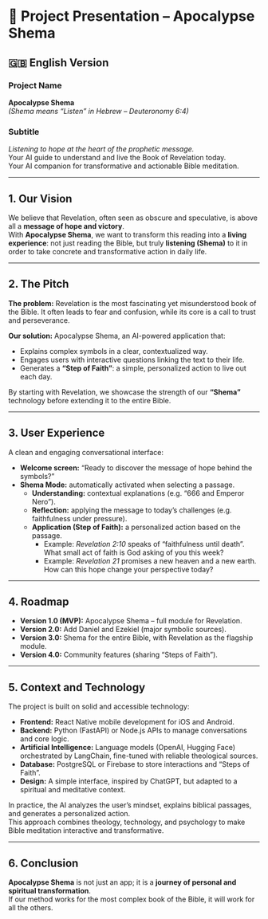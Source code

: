 # 📖 Project Presentation – Apocalypse Shema

## 🇬🇧 English Version

### Project Name
**Apocalypse Shema**  
*(Shema means “Listen” in Hebrew – Deuteronomy 6:4)*  

### Subtitle
*Listening to hope at the heart of the prophetic message.*  
Your AI guide to understand and live the Book of Revelation today.  
Your AI companion for transformative and actionable Bible meditation.  

---

## 1. Our Vision
We believe that Revelation, often seen as obscure and speculative, is above all a **message of hope and victory**.  
With **Apocalypse Shema**, we want to transform this reading into a **living experience**: not just reading the Bible, but truly **listening (Shema)** to it in order to take concrete and transformative action in daily life.  

---

## 2. The Pitch
**The problem:** Revelation is the most fascinating yet misunderstood book of the Bible. It often leads to fear and confusion, while its core is a call to trust and perseverance.  

**Our solution:** Apocalypse Shema, an AI-powered application that:  
- Explains complex symbols in a clear, contextualized way.  
- Engages users with interactive questions linking the text to their life.  
- Generates a **“Step of Faith”**: a simple, personalized action to live out each day.  

By starting with Revelation, we showcase the strength of our **“Shema”** technology before extending it to the entire Bible.  

---

## 3. User Experience
A clean and engaging conversational interface:  
- **Welcome screen:** “Ready to discover the message of hope behind the symbols?”  
- **Shema Mode:** automatically activated when selecting a passage.  
  - **Understanding:** contextual explanations (e.g. “666 and Emperor Nero”).  
  - **Reflection:** applying the message to today’s challenges (e.g. faithfulness under pressure).  
  - **Application (Step of Faith):** a personalized action based on the passage.  
    - Example: *Revelation 2:10* speaks of “faithfulness until death”. What small act of faith is God asking of you this week?  
    - Example: *Revelation 21* promises a new heaven and a new earth. How can this hope change your perspective today?  

---

## 4. Roadmap
- **Version 1.0 (MVP):** Apocalypse Shema – full module for Revelation.  
- **Version 2.0:** Add Daniel and Ezekiel (major symbolic sources).  
- **Version 3.0:** Shema for the entire Bible, with Revelation as the flagship module.  
- **Version 4.0:** Community features (sharing “Steps of Faith”).  

---

## 5. Context and Technology
The project is built on solid and accessible technology:  
- **Frontend:** React Native mobile development for iOS and Android.  
- **Backend:** Python (FastAPI) or Node.js APIs to manage conversations and core logic.  
- **Artificial Intelligence:** Language models (OpenAI, Hugging Face) orchestrated by LangChain, fine-tuned with reliable theological sources.  
- **Database:** PostgreSQL or Firebase to store interactions and “Steps of Faith”.  
- **Design:** A simple interface, inspired by ChatGPT, but adapted to a spiritual and meditative context.  

In practice, the AI analyzes the user’s mindset, explains biblical passages, and generates a personalized action.  
This approach combines theology, technology, and psychology to make Bible meditation interactive and transformative.  

---

## 6. Conclusion
**Apocalypse Shema** is not just an app; it is a **journey of personal and spiritual transformation**.  
If our method works for the most complex book of the Bible, it will work for all the others.  
